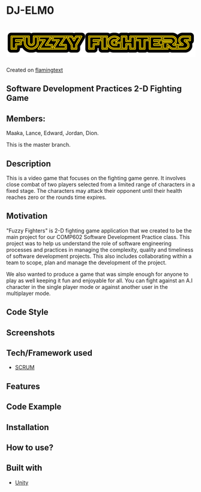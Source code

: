 # DJ-ELM0

# ![DJ-ELM0](media/logo.png)
Created on [flamingtext](https://flamingtext.com)

## Software Development Practices 2-D Fighting Game

## Members: 
Maaka, Lance, Edward, Jordan, Dion.   

This is the master branch.

## Description

This is a video game that focuses on the fighting game genre. It involves close combat of two players selected from a limited range of characters in a fixed stage. The characters may attack their opponent until their health reaches zero or the rounds time expires.

## Motivation

"Fuzzy Fighters" is 2-D fighting game application that we created to be the main project for our COMP602 Software Development Practice class. 
This project was to help us understand the role of software engineering processes and practices in managing the complexity, quality and timeliness of software development projects.
This also includes collaborating within a team to scope, plan and manage the development of the project.

We also wanted to produce a game that was simple enough for anyone to play as well keeping it fun and enjoyable for all. You can fight against an A.I character in the single player mode or against another user in the multiplayer mode.

## Code Style


## Screenshots


## Tech/Framework used

- [SCRUM](https://www.scrum.org/resources/what-is-scrum#:~:text=Scrum%20is%20a%20framework%20within,team%20collaboration%20on%20complex%20products.)

## Features


## Code Example


## Installation


## How to use?


## Built with

- [Unity](https://unity.com/)
